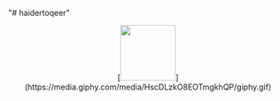 "# haidertoqeer" 
<div id="header" align="center">
  [<img src="https://media.giphy.com/media/M9gbBd9nbDrOTu1Mqx/giphy.gif" width="100"/>](https://media.giphy.com/media/HscDLzkO8EOTmgkhQP/giphy.gif)
</div>
